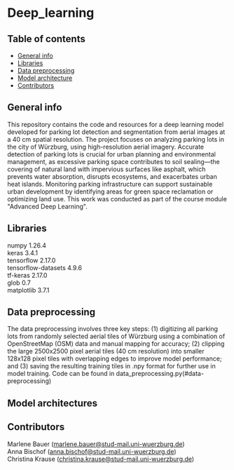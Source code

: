 # Deep_learning

## Table of contents
* [General info](#general-info)
* [Libraries](#libraries)
* [Data preprocessing](#data-preprocessing)
* [Model architecture](#model-architecture)
* [Contributors](#contributors)

## General info
This repository contains the code and resources for a deep learning model developed for parking lot detection and segmentation from aerial images at a 40 cm spatial resolution. The project focuses on analyzing parking lots in the city of Würzburg, using high-resolution aerial imagery. Accurate detection of parking lots is crucial for urban planning and environmental management, as excessive parking space contributes to soil sealing—the covering of natural land with impervious surfaces like asphalt, which prevents water absorption, disrupts ecosystems, and exacerbates urban heat islands. Monitoring parking infrastructure can support sustainable urban development by identifying areas for green space reclamation or optimizing land use. This work was conducted as part of the course module "Advanced Deep Learning".

## Libraries
numpy 1.26.4  
keras 3.4.1  
tensorflow 2.17.0  
tensorflow-datasets 4.9.6  
tf-keras 2.17.0  
glob 0.7  
matplotlib 3.7.1  

## Data preprocessing
The data preprocessing involves three key steps: (1) digitizing all parking lots from randomly selected aerial tiles of Würzburg using a combination of OpenStreetMap (OSM) data and manual mapping for accuracy; (2) clipping the large 2500x2500 pixel aerial tiles (40 cm resolution) into smaller 128x128 pixel tiles with overlapping edges to improve model performance; and (3) saving the resulting training tiles in .npy format for further use in model training. Code can be found in data_preprocessing.py(#data-preprocessing)

## Model architectures

## Contributors
Marlene Bauer (marlene.bauer@stud-mail.uni-wuerzburg.de)  
Anna Bischof (anna.bischof@stud-mail.uni-wuerzburg.de)  
Christina Krause (christina.krause@stud-mail.uni-wuerzburg.de)  
